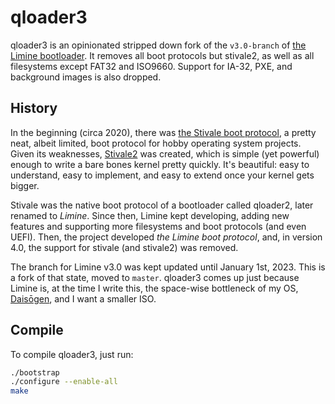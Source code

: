 # qloader3

qloader3 is an opinionated stripped down fork of the `v3.0-branch` of [the Limine bootloader](https://github.com/limine-bootloader/limine). It removes all boot protocols but stivale2, as well as all filesystems except FAT32 and ISO9660. Support for IA-32, PXE, and background images is also dropped.

## History
In the beginning (circa 2020), there was [the Stivale boot protocol](https://github.com/stivale/stivale/blob/master/STIVALE.md), a pretty neat, albeit limited, boot protocol for hobby operating system projects. Given its weaknesses, [Stivale2](https://github.com/stivale/stivale/blob/master/STIVALE2.md) was created, which is simple (yet powerful) enough to write a bare bones kernel pretty quickly. It's beautiful: easy to understand, easy to implement, and easy to extend once your kernel gets bigger.

Stivale was the native boot protocol of a bootloader called qloader2, later renamed to _Limine_. Since then, Limine kept developing, adding new features and supporting more filesystems and boot protocols (and even UEFI). Then, the project developed _the Limine boot protocol_, and, in version 4.0, the support for stivale (and stivale2) was removed.

The branch for Limine v3.0 was kept updated until January 1st, 2023. This is a fork of that state, moved to `master`. qloader3 comes up just because Limine is, at the time I write this, the space-wise bottleneck of my OS, [Daisōgen](https://github.com/daisogen), and I want a smaller ISO.

## Compile
To compile qloader3, just run:
```bash
./bootstrap
./configure --enable-all
make
```
